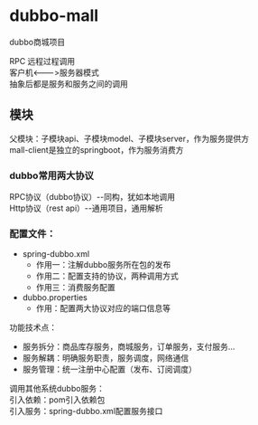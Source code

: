# dubbo-mall
dubbo商城项目

RPC 远程过程调用  
客户机<--->服务器模式  
抽象后都是服务和服务之间的调用

## 模块
父模块：子模块api、子模块model、子模块server，作为服务提供方   
mall-client是独立的springboot，作为服务消费方

### dubbo常用两大协议   
RPC协议（dubbo协议）--同构，犹如本地调用   
Http协议（rest api）--通用项目，通用解析   
### 配置文件：
+ spring-dubbo.xml
    - 作用一：注解dubbo服务所在包的发布
    - 作用二：配置支持的协议，两种调用方式
    - 作用三：消费服务配置
+ dubbo.properties
    - 作用：配置两大协议对应的端口信息等
    
功能技术点：
 + 服务拆分：商品库存服务，商城服务，订单服务，支付服务...
 + 服务解耦：明确服务职责，服务调度，网络通信
 + 服务管理：统一注册中心配置（发布、订阅调度）
 
 调用其他系统dubbo服务：  
  引入依赖：pom引入依赖包  
  引入服务：spring-dubbo.xml配置服务接口
  
 
  